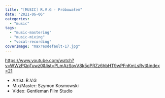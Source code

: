 ```yaml
---
title: "[MUSIC] R.V.G - Próbowałem"
date: "2021-06-06"
categories:
  - "music"
tags:
  - "music-mastering"
  - "music-mixing"
  - "vocal-recording"
coverImage: "maxresdefault-17.jpg"
---
```


https://www.youtube.com/watch?v=WWzPQpTuwz0&list=PLmAzSovV8k5oPRZz6hbHT9wPFnKmLsRvt&index=21

- Artist: R.V.G
- Mix/Master: Szymon Kosmowski
- Video: Gentleman Film Studio
